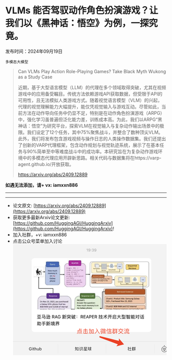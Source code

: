 # VLMs 能否驾驭动作角色扮演游戏？让我们以《黑神话：悟空》为例，一探究竟。
发布时间：2024年09月19日

`多模态大模型`
> Can VLMs Play Action Role-Playing Games? Take Black Myth Wukong as a Study Case
>
> 近期，基于大型语言模型（LLM）的代理在多个领域取得突破，尤其在视频游戏中的应用备受瞩目。传统方法依赖游戏API获取数据，但受限于API的可用性，且无法模拟人类游戏方式。随着视觉语言模型（VLM）的兴起，代理的视觉理解能力大幅提升，能仅凭视觉输入与游戏互动。尽管如此，当前方法在动作导向任务中仍显不足，特别是在动作角色扮演游戏（ARPG）中，强化学习虽普遍但泛化能力差，训练成本高。为此，我们以ARPG“黑神话：悟空”为研究平台，探索VLM在视觉输入与复杂动作输出场景中的极限。我们设定了12个任务，其中75%聚焦战斗，并整合了数种顶尖VLM。此外，我们将发布包含游戏视频与操作日志的人类操作数据集。我们还提出了创新的VARP代理框架，包含动作规划与视觉轨迹系统，展示了在基本任务与90%简单至中等难度战斗中的成功率。本研究旨在为复杂动作游戏环境中的多模态代理应用开辟新思路。相关代码与数据集将在https://varp-agent.github.io/开放获取。
>
> https://arxiv.org/abs/2409.12889

**如遇无法添加，请+ vx: iamxxn886**
<hr />


<hr />

- 论文原文: [https://arxiv.org/abs/2409.12889](https://arxiv.org/abs/2409.12889)
- 获取更多最新Arxiv论文更新: [https://github.com/HuggingAGI/HuggingArxiv](https://github.com/HuggingAGI/HuggingArxiv)!
- 加入社群，+v: iamxxn886
- 点击公众号菜单加入讨论
![](https://raw.githubusercontent.com/HuggingAGI/wx_assets/main/2024/07/31/1722434818326-94339e92-22f1-4472-9d27-fed232f70b5d.jpeg)